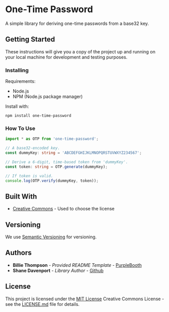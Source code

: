 # One-Time Password

A simple library for deriving one-time passwords from a base32 key.

## Getting Started

These instructions will give you a copy of the project up and running on
your local machine for development and testing purposes.

### Installing

Requirements:

  - Node.js
  - NPM (Node.js package manager)

Install with:

    npm install one-time-password

### How To Use

```typescript
import * as OTP from 'one-time-password';

// A base32-encoded key.
const dummyKey: string = 'ABCDEFGHIJKLMNOPQRSTUVWXYZ234567';

// Derive a 6-digit, time-based token from 'dummyKey'.
const token: string = OTP.generate(dummyKey);

// If token is valid.
console.log(OTP.verify(dummyKey, token));
```

## Built With

  - [Creative Commons](https://creativecommons.org/) - Used to choose
    the license

## Versioning

We use [Semantic Versioning](http://semver.org/) for versioning.

## Authors

  - **Billie Thompson** - *Provided README Template* -
    [PurpleBooth](https://github.com/PurpleBooth)
  - **Shane Davenport** - *Library Author* -
    [Github](https://github.com/BinaryBand)

## License

This project is licensed under the [MIT License](https://license.md/)
Creative Commons License - see the [LICENSE.md](https://license.md/) file for details.